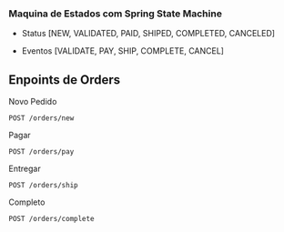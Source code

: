 ### Maquina de Estados com Spring State Machine

- Status [NEW, VALIDATED, PAID, SHIPED, COMPLETED, CANCELED]

- Eventos [VALIDATE, PAY, SHIP, COMPLETE, CANCEL]

## Enpoints de Orders

Novo Pedido
```
POST /orders/new
```

Pagar
```
POST /orders/pay
```

Entregar
```
POST /orders/ship
```

Completo
```
POST /orders/complete
```
